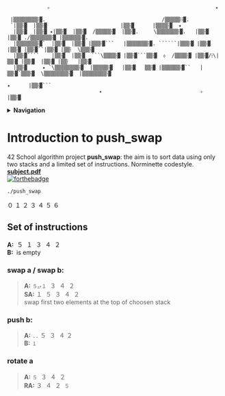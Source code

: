 ```

             ✧                                                      ✴

 |▒▒▒▒▒▒▒▒ⵂ▓.                                      /▒▒▒▒▒ⵂⵂ▓. 
 `|▒▒ⵂ▓  |▒▒ⵂ▓                        |▒▒ⵂ▓      |▒▒▒▒ⵂ▓  ✦
  |▒▒ⵂ▓  |▒▒ⵂ▓ ⭑|▒▒ⵂ▓  |▒▒ⵂ▓  /▒▒▒▒▒ⵂ▓  |▒▒ⵂ▓.     \▒▒▒▒▒▒▒ⵂ▓.   |▒▒ⵂ▓    |▒▒ⵂ▓ ./▒▒▒▒▒▒▒ⵂ▓ |▒▒▒▒▒▒ⵂ▓.
  |▒▒▒▒▒▒▒ⵂ▓`  |▒▒ⵂ▓  |▒▒ⵂ▓ |▒▒▒ⵂ▓```   |▒▒▒▒▒▒▒ⵂ▓. ``````|▒▒▒ⵂ▓ |▒▒ⵂ▓   |▒▒ⵂ▓ |▒▒ⵂ▓``|▒▒ⵂ▓ |▒▒ⵂ  \▒▒▒ⵂ▓
  |▒▒ⵂ▓````    |▒▒ⵂ▓  |▒▒ⵂ▓  ```\▒▒▒▒ⵂ▓ |▒▒ⵂ▓```▒▒ⵂ▓  ⬨  /▒▒▒▒ⵂ▓ |▒▒ⵂ▓/ⵂ\|▒▒ⵂ▓ |▒▒ⵂ▓  |▒▒ⵂ▓ |▒▒ⵂ   |▒▒ⵂ▓
  |▒▒ⵂ▓     ✦ `\▒▒▒▒▒▒▒▒ⵂ▓  |▒▒▒▒▒ⵂ▓   |▒▒ⵂ▓   ▒▒ⵂ▓ |▒▒▒▒▒▒ⵂ▓``   |▒▒ⵂ▓`▒▒▒ⵂ▓  \▒▒▒▒▒▒▒▒ⵂ▓  |▒▒▒▒▒▒▒▒ⵂ▓
                                                                                     ✦      |▒▒ⵂ▓```  
                              ✴                                ✧                            |▒▒ⵂ▓
``` 

<details> <summary> <b> Navigation </b> </summary>

</details>

# Introduction to push_swap 
42 School algorithm project **push_swap**: the aim is to sort data using only two stacks and a limited set of instructions.  Norminette codestyle. 
 [**subject.pdf**](https://cdn.intra.42.fr/pdf/pdf/23502/en.subject.pdf)  
[![forthebadge ](https://forthebadge.com/images/badges/made-with-c.svg)](https://forthebadge.com)

``` bash
./push_swap 
```


０ １ ２ ３ ４ ５ ６ 

## Set of instructions
 **A:**  ­­­ ５  ­ １ ­ ３ ­ ４ ­ ２  
 **B:**  ­­­ is empty
### **swap a / swap b:**  
> **A:** `５⥂１` ­ ３ ­ ４ ­ ２  
> **SA:** １ ­ ５ ­ ３ ­ ４ ­ ２  
swap first two elements at the top of choosen stack  

### push b:
> **A:**  `..` ５ ­ ３ ­ ４ ­２  
> **B:**  `１`

### rotate a
> **A:** `５` ­ ３ ­ ４ ­ ２    
> **RA:** ３ ­ ４ ­ ２ ­ `５` 
